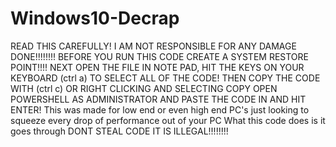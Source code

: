 # Windows10-Decrap
READ THIS CAREFULLY! I AM NOT RESPONSIBLE FOR ANY DAMAGE DONE!!!!!!!! BEFORE YOU RUN THIS CODE CREATE A SYSTEM RESTORE POINT!!!! NEXT OPEN THE FILE IN NOTE PAD, HIT THE KEYS ON YOUR KEYBOARD (ctrl a) TO SELECT ALL OF THE CODE! THEN COPY THE CODE WITH (ctrl c) OR RIGHT CLICKING AND SELECTING COPY OPEN POWERSHELL AS ADMINISTRATOR AND PASTE THE CODE IN AND HIT ENTER! This was made for low end or even high end PC's just looking to squeeze every drop of performance out of your PC What this code does is it goes through DONT STEAL CODE IT IS ILLEGAL!!!!!!!!
